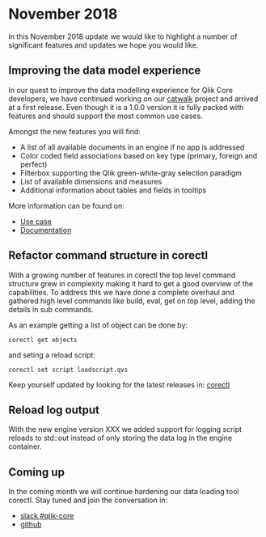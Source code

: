# November 2018

In this November 2018 update we would like to highlight a number of significant features and updates we hope you would
like.

## Improving the data model experience

In our quest to improve the data modelling experience for Qlik Core developers, we have continued working on our
[catwalk](https://github.com/qlik-oss/catwalk) project and arrived at a first release. Even though it is a 1.0.0 version
it is fully packed with features and should support the most common use cases.

Amongst the new features you will find:

* A list of all available documents in an engine if no app is addressed
* Color coded field associations based on key type (primary, foreign and perfect)
* Filterbox supporting the Qlik green-white-gray selection paradigm
* List of available dimensions and measures
* Additional information about tables and fields in tooltips

More information can be found on:

* [Use case]()
* [Documentation]()

## Refactor command structure in corectl

With a growing number of features in corectl the top level command structure grew in complexity making it hard to get a
good overview of the capabilities. To address this we have done a complete overhaul and gathered high level commands
like build, eval, get on top level, adding the details in sub commands.

As an example getting a list of object can be done by:

```qlik
corectl get objects
```

and seting a reload script:

```qlik
corectl set script loadscript.qvs
```

Keep yourself updated by looking for the latest releases in:
[corectl](https://github.com/qlik-oss/corectl)

## Reload log output

With the new engine version XXX we added support for logging script reloads to std::out instead of only storing the data
log in the engine container.

## Coming up

In the coming month we will continue hardening our data loading tool corectl. Stay tuned and join the conversation in:

* [slack #qlik-core](https://qlik-branch.slack.com/channels/qlik-core)
* [github](https://github.com/qlik-oss)